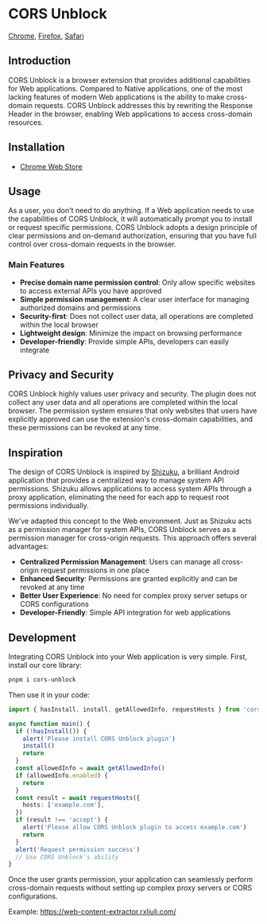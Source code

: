 # CORS Unblock

[Chrome](https://chromewebstore.google.com/detail/cors-unblock/odkadbffomicljkjfepnggiibcjmkogc), [Firefox](https://addons.mozilla.org/zh-CN/firefox/addon/cors-unblock2/), [Safari](https://apps.apple.com/cn/app/cors-unblock/id6744779652)

## Introduction

CORS Unblock is a browser extension that provides additional capabilities for Web applications. Compared to Native applications, one of the most lacking features of modern Web applications is the ability to make cross-domain requests. CORS Unblock addresses this by rewriting the Response Header in the browser, enabling Web applications to access cross-domain resources.

## Installation

- [Chrome Web Store](https://chromewebstore.google.com/detail/odkadbffomicljkjfepnggiibcjmkogc)
<!-- - [Firefox Add-ons](https://addons.mozilla.org/en-US/firefox/addon/cors-unblock/)
- [Edge Add-ons](https://microsoftedge.microsoft.com/addons/detail/cors-unblock/hjgjgjgjgjgjgjgjgjgjgjgjgjgjgjgj)
- [Safari Web Extensions](https://developer.apple.com/safari/extensions/) -->

## Usage

As a user, you don't need to do anything. If a Web application needs to use the capabilities of CORS Unblock, it will automatically prompt you to install or request specific permissions. CORS Unblock adopts a design principle of clear permissions and on-demand authorization, ensuring that you have full control over cross-domain requests in the browser.

### Main Features

- **Precise domain name permission control**: Only allow specific websites to access external APIs you have approved
- **Simple permission management**: A clear user interface for managing authorized domains and permissions
- **Security-first**: Does not collect user data, all operations are completed within the local browser
- **Lightweight design**: Minimize the impact on browsing performance
- **Developer-friendly**: Provide simple APIs, developers can easily integrate

## Privacy and Security

CORS Unblock highly values user privacy and security. The plugin does not collect any user data and all operations are completed within the local browser. The permission system ensures that only websites that users have explicitly approved can use the extension's cross-domain capabilities, and these permissions can be revoked at any time.

## Inspiration

The design of CORS Unblock is inspired by [Shizuku](https://github.com/RikkaApps/Shizuku), a brilliant Android application that provides a centralized way to manage system API permissions. Shizuku allows applications to access system APIs through a proxy application, eliminating the need for each app to request root permissions individually.

We've adapted this concept to the Web environment. Just as Shizuku acts as a permission manager for system APIs, CORS Unblock serves as a permission manager for cross-origin requests. This approach offers several advantages:

- **Centralized Permission Management**: Users can manage all cross-origin request permissions in one place
- **Enhanced Security**: Permissions are granted explicitly and can be revoked at any time
- **Better User Experience**: No need for complex proxy server setups or CORS configurations
- **Developer-Friendly**: Simple API integration for web applications

## Development

Integrating CORS Unblock into your Web application is very simple. First, install our core library:

```bash
pnpm i cors-unblock
```

Then use it in your code:

```ts
import { hasInstall, install, getAllowedInfo, requestHosts } from 'cors-unblock'

async function main() {
  if (!hasInstall()) {
    alert('Please install CORS Unblock plugin')
    install()
    return
  }
  const allowedInfo = await getAllowedInfo()
  if (allowedInfo.enabled) {
    return
  }
  const result = await requestHosts({
    hosts: ['example.com'],
  })
  if (result !== 'accept') {
    alert('Please allow CORS Unblock plugin to access example.com')
    return
  }
  alert('Request permission success')
  // Use CORS Unblock's ability
}
```

Once the user grants permission, your application can seamlessly perform cross-domain requests without setting up complex proxy servers or CORS configurations.

Example: <https://web-content-extractor.rxliuli.com/>
